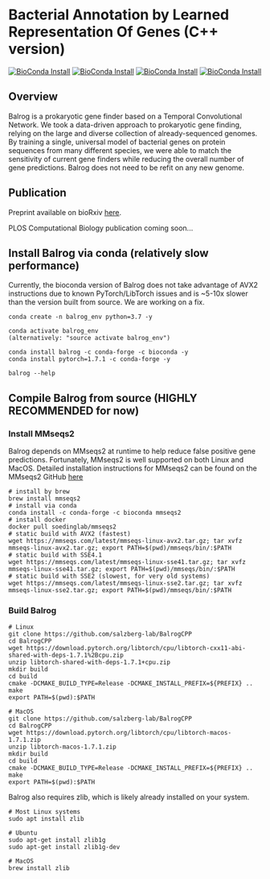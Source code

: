 # Bacterial Annotation by Learned Representation Of Genes (C++ version)
[![BioConda Install](https://anaconda.org/bioconda/balrog/badges/installer/conda.svg)](https://anaconda.org/bioconda/balrog)
[![BioConda Install](https://img.shields.io/conda/dn/bioconda/balrog.svg?style=flag&label=BioConda%20install)](https://anaconda.org/bioconda/balrog)
[![BioConda Install](https://anaconda.org/bioconda/balrog/badges/platforms.svg)](https://anaconda.org/bioconda/balrog)
[![BioConda Install](https://anaconda.org/bioconda/balrog/badges/license.svg)](https://anaconda.org/bioconda/balrog)

## Overview
Balrog is a prokaryotic gene finder based on a Temporal Convolutional Network. We took a data-driven approach to prokaryotic gene finding, relying on the large and diverse collection of already-sequenced genomes. By training a single, universal model of bacterial genes on protein sequences from many different species, we were able to match the sensitivity of current gene finders while reducing the overall number of gene predictions. Balrog does not need to be refit on any new genome.

## Publication
Preprint available on bioRxiv [here](https://www.biorxiv.org/content/10.1101/2020.09.06.285304v1).

PLOS Computational Biology publication coming soon...

## Install Balrog via conda (relatively slow performance)
Currently, the bioconda version of Balrog does not take advantage of AVX2 instructions due to known PyTorch/LibTorch issues and is ~5-10x slower than the version built from source. We are working on a fix.

    conda create -n balrog_env python=3.7 -y
    
    conda activate balrog_env
    (alternatively: "source activate balrog_env")
    
    conda install balrog -c conda-forge -c bioconda -y
    conda install pytorch=1.7.1 -c conda-forge -y
    
    balrog --help


## Compile Balrog from source (HIGHLY RECOMMENDED for now)

### Install MMseqs2
Balrog depends on MMseqs2 at runtime to help reduce false positive gene predictions. Fortunately, MMseqs2 is well supported on both Linux and MacOS. Detailed installation instructions for MMseqs2 can be found on the MMseqs2 GitHub [here](https://github.com/soedinglab/MMseqs2#installation)

    # install by brew
    brew install mmseqs2
    # install via conda
    conda install -c conda-forge -c bioconda mmseqs2
    # install docker
    docker pull soedinglab/mmseqs2
    # static build with AVX2 (fastest)
    wget https://mmseqs.com/latest/mmseqs-linux-avx2.tar.gz; tar xvfz mmseqs-linux-avx2.tar.gz; export PATH=$(pwd)/mmseqs/bin/:$PATH
    # static build with SSE4.1
    wget https://mmseqs.com/latest/mmseqs-linux-sse41.tar.gz; tar xvfz mmseqs-linux-sse41.tar.gz; export PATH=$(pwd)/mmseqs/bin/:$PATH
    # static build with SSE2 (slowest, for very old systems)
    wget https://mmseqs.com/latest/mmseqs-linux-sse2.tar.gz; tar xvfz mmseqs-linux-sse2.tar.gz; export PATH=$(pwd)/mmseqs/bin/:$PATH

### Build Balrog
    # Linux
    git clone https://github.com/salzberg-lab/BalrogCPP
    cd BalrogCPP
    wget https://download.pytorch.org/libtorch/cpu/libtorch-cxx11-abi-shared-with-deps-1.7.1%2Bcpu.zip
    unzip libtorch-shared-with-deps-1.7.1+cpu.zip
    mkdir build
    cd build
    cmake -DCMAKE_BUILD_TYPE=Release -DCMAKE_INSTALL_PREFIX=${PREFIX} ..
    make
    export PATH=$(pwd):$PATH
    
    # MacOS
    git clone https://github.com/salzberg-lab/BalrogCPP
    cd BalrogCPP
    wget https://download.pytorch.org/libtorch/cpu/libtorch-macos-1.7.1.zip
    unzip libtorch-macos-1.7.1.zip
    mkdir build
    cd build
    cmake -DCMAKE_BUILD_TYPE=Release -DCMAKE_INSTALL_PREFIX=${PREFIX} ..
    make
    export PATH=$(pwd):$PATH

Balrog also requires zlib, which is likely already installed on your system. 

    # Most Linux systems 
    sudo apt install zlib
    
    # Ubuntu
    sudo apt-get install zlib1g
    sudo apt-get install zlib1g-dev

    # MacOS
    brew install zlib
    




